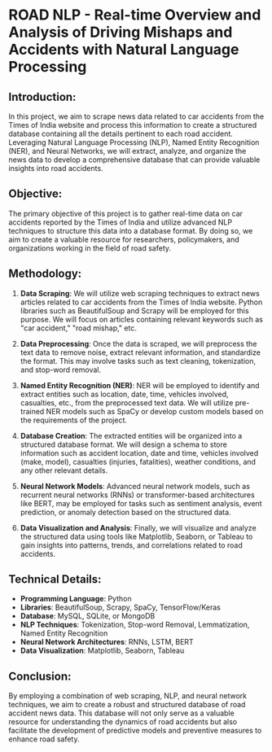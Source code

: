 # ROAD NLP - Real-time Overview and Analysis of Driving Mishaps and Accidents with Natural Language Processing

## Introduction:
In this project, we aim to scrape news data related to car accidents from the Times of India website and process this information to create a structured database containing all the details pertinent to each road accident. Leveraging Natural Language Processing (NLP), Named Entity Recognition (NER), and Neural Networks, we will extract, analyze, and organize the news data to develop a comprehensive database that can provide valuable insights into road accidents.

## Objective:
The primary objective of this project is to gather real-time data on car accidents reported by the Times of India and utilize advanced NLP techniques to structure this data into a database format. By doing so, we aim to create a valuable resource for researchers, policymakers, and organizations working in the field of road safety.

## Methodology:
1. **Data Scraping**: We will utilize web scraping techniques to extract news articles related to car accidents from the Times of India website. Python libraries such as BeautifulSoup and Scrapy will be employed for this purpose. We will focus on articles containing relevant keywords such as "car accident," "road mishap," etc.

2. **Data Preprocessing**: Once the data is scraped, we will preprocess the text data to remove noise, extract relevant information, and standardize the format. This may involve tasks such as text cleaning, tokenization, and stop-word removal.

3. **Named Entity Recognition (NER)**: NER will be employed to identify and extract entities such as location, date, time, vehicles involved, casualties, etc., from the preprocessed text data. We will utilize pre-trained NER models such as SpaCy or develop custom models based on the requirements of the project.

4. **Database Creation**: The extracted entities will be organized into a structured database format. We will design a schema to store information such as accident location, date and time, vehicles involved (make, model), casualties (injuries, fatalities), weather conditions, and any other relevant details.

5. **Neural Network Models**: Advanced neural network models, such as recurrent neural networks (RNNs) or transformer-based architectures like BERT, may be employed for tasks such as sentiment analysis, event prediction, or anomaly detection based on the structured data.

6. **Data Visualization and Analysis**: Finally, we will visualize and analyze the structured data using tools like Matplotlib, Seaborn, or Tableau to gain insights into patterns, trends, and correlations related to road accidents.

## Technical Details:
- **Programming Language**: Python
- **Libraries**: BeautifulSoup, Scrapy, SpaCy, TensorFlow/Keras
- **Database**: MySQL, SQLite, or MongoDB
- **NLP Techniques**: Tokenization, Stop-word Removal, Lemmatization, Named Entity Recognition
- **Neural Network Architectures**: RNNs, LSTM, BERT
- **Data Visualization**: Matplotlib, Seaborn, Tableau

## Conclusion:
By employing a combination of web scraping, NLP, and neural network techniques, we aim to create a robust and structured database of road accident news data. This database will not only serve as a valuable resource for understanding the dynamics of road accidents but also facilitate the development of predictive models and preventive measures to enhance road safety.
